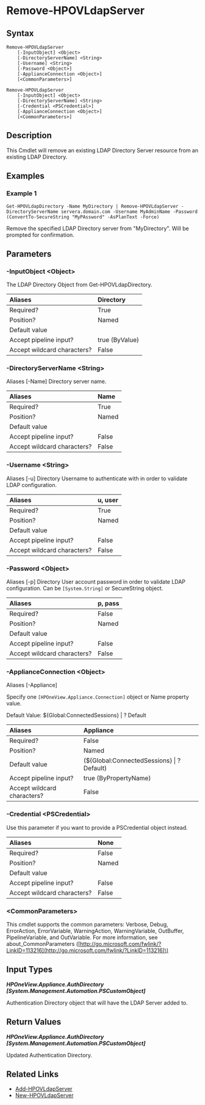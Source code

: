 ﻿---
description: Remove an existing LDAP Directory Server.
---

# Remove-HPOVLdapServer

## Syntax

```text
Remove-HPOVLdapServer
    [-InputObject] <Object>
    [-DirectoryServerName] <String>
    [-Username] <String>
    [-Password <Object>]
    [-ApplianceConnection <Object>]
    [<CommonParameters>]
```

```text
Remove-HPOVLdapServer
    [-InputObject] <Object>
    [-DirectoryServerName] <String>
    [-Credential <PSCredential>]
    [-ApplianceConnection <Object>]
    [<CommonParameters>]
```

## Description

This Cmdlet will remove an existing LDAP Directory Server resource from an existing LDAP Directory.

## Examples

###  Example 1 

```text
Get-HPOVLdapDirectory -Name MyDirectory | Remove-HPOVLdapServer -DirectoryServerName servera.domain.com -Username MyAdminName -Password (ConvertTo-SecureString "MyPAssword" -AsPlanText -Force)

```

Remove the specified LDAP Directory server from "MyDirectory".  Will be prompted for confirmation.

## Parameters

### -InputObject &lt;Object&gt;

The LDAP Directory Object from Get-HPOVLdapDirectory.

| Aliases | Directory |
| :--- | :--- |
| Required? | True |
| Position? | Named |
| Default value |  |
| Accept pipeline input? | true (ByValue) |
| Accept wildcard characters? | False |

### -DirectoryServerName &lt;String&gt;

Aliases [-Name]
Directory server name.

| Aliases | Name |
| :--- | :--- |
| Required? | True |
| Position? | Named |
| Default value |  |
| Accept pipeline input? | False |
| Accept wildcard characters? | False |

### -Username &lt;String&gt;

Aliases [-u]
Directory Username to authenticate with in order to validate LDAP configuration.

| Aliases | u, user |
| :--- | :--- |
| Required? | True |
| Position? | Named |
| Default value |  |
| Accept pipeline input? | False |
| Accept wildcard characters? | False |

### -Password &lt;Object&gt;

Aliases [-p]
Directory User account password in order to validate LDAP configuration.  Can be `[System.String]` or SecureString object.

| Aliases | p, pass |
| :--- | :--- |
| Required? | False |
| Position? | Named |
| Default value |  |
| Accept pipeline input? | False |
| Accept wildcard characters? | False |

### -ApplianceConnection &lt;Object&gt;

Aliases [-Appliance]

Specify one `[HPOneView.Appliance.Connection]` object or Name property value.

Default Value: ${Global:ConnectedSessions} | ? Default

| Aliases | Appliance |
| :--- | :--- |
| Required? | False |
| Position? | Named |
| Default value | (${Global:ConnectedSessions} &vert; ? Default) |
| Accept pipeline input? | true (ByPropertyName) |
| Accept wildcard characters? | False |

### -Credential &lt;PSCredential&gt;

Use this parameter if you want to provide a PSCredential object instead.

| Aliases | None |
| :--- | :--- |
| Required? | False |
| Position? | Named |
| Default value |  |
| Accept pipeline input? | False |
| Accept wildcard characters? | False |

### &lt;CommonParameters&gt;

This cmdlet supports the common parameters: Verbose, Debug, ErrorAction, ErrorVariable, WarningAction, WarningVariable, OutBuffer, PipelineVariable, and OutVariable. For more information, see about\_CommonParameters \([http://go.microsoft.com/fwlink/?LinkID=113216](http://go.microsoft.com/fwlink/?LinkID=113216)\)

## Input Types

_**HPOneView.Appliance.AuthDirectory [System.Management.Automation.PSCustomObject]**_

Authentication Directory object that will have the LDAP Server added to.

## Return Values

_**HPOneView.Appliance.AuthDirectory [System.Management.Automation.PSCustomObject]**_

Updated Authentication Directory.

## Related Links

* [Add-HPOVLdapServer](add-hpovldapserver.md)
* [New-HPOVLdapServer](new-hpovldapserver.md)
